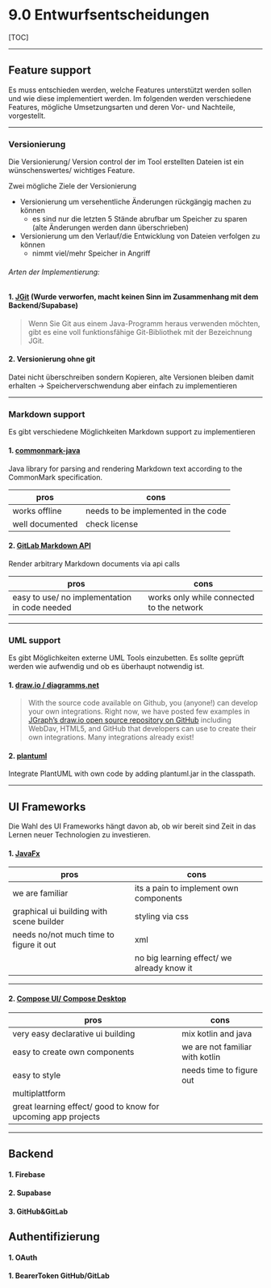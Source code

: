 # 9.0 Entwurfsentscheidungen 

[TOC]

-----

## Feature support

Es muss entschieden werden, welche Features unterstützt werden sollen und wie diese implementiert werden. Im folgenden werden verschiedene Features, mögliche Umsetzungsarten und deren Vor- und Nachteile, vorgestellt. 

------

### Versionierung 

Die Versionierung/ Version control der im Tool erstellten Dateien ist ein wünschenswertes/ wichtiges Feature. 

Zwei mögliche Ziele der Versionierung

- Versionierung um versehentliche Änderungen rückgängig machen zu können
  - es sind nur die letzten 5 Stände abrufbar um Speicher zu sparen (alte Änderungen werden dann überschrieben)
- Versionierung um den Verlauf/die Entwicklung von Dateien verfolgen zu können 
  - nimmt viel/mehr Speicher in Angriff

###### Arten der Implementierung:

#### 1. [JGit](https://git-scm.com/book/de/v2/Anhang-B%3A-Git-in-Ihre-Anwendungen-einbetten-JGit) (Wurde verworfen, macht keinen Sinn im Zusammenhang mit dem Backend/Supabase)

> Wenn Sie Git aus einem Java-Programm heraus verwenden möchten, gibt es  eine voll funktionsfähige Git-Bibliothek mit der Bezeichnung JGit.

#### 2. Versionierung ohne git 

Datei nicht überschreiben sondern Kopieren, alte Versionen bleiben damit erhalten -> Speicherverschwendung aber einfach zu implementieren 

------

### Markdown support

Es gibt verschiedene Möglichkeiten Markdown support zu implementieren

#### 1. [commonmark-java](https://github.com/commonmark/commonmark-java)

Java library for parsing and rendering Markdown text according to the CommonMark specification.

| pros            | cons                                |
| --------------- | ----------------------------------- |
| works offline   | needs to be implemented in the code |
| well documented | check license                       |

#### 2. [GitLab Markdown API](https://docs.gitlab.com/ee/api/markdown.html)

Render arbitrary Markdown documents via api calls 

| pros                                          | cons                                      |
| --------------------------------------------- | ----------------------------------------- |
| easy to use/ no implementation in code needed | works only while connected to the network |

------

### UML support

Es gibt Möglichkeiten externe UML Tools einzubetten. Es sollte geprüft werden wie aufwendig und ob es überhaupt notwendig ist. 

#### 1. [draw.io / diagramms.net](https://drawio-app.com/integrations-ecosystem/)

> With the source code available on Github, you (anyone!) can develop your own integrations. Right now, we have posted few examples in [JGraph’s draw.io open source repository on GitHub](https://github.com/jgraph) including WebDav, HTML5, and GitHub that developers can use to create their own integrations. Many integrations already exist!

#### 2. [plantuml](https://plantuml.com/de/api)

Integrate PlantUML with own code by adding plantuml.jar in the classpath.

------

## UI Frameworks

Die Wahl des UI Frameworks hängt davon ab, ob wir bereit sind Zeit in das Lernen neuer Technologien zu investieren. 

#### 1. [JavaFx](https://openjfx.io/)

| pros                                     | cons                                       |
| ---------------------------------------- | ------------------------------------------ |
| we are familiar                          | its a pain to implement own components     |
| graphical ui building with scene builder | styling via css                            |
| needs no/not much time to figure it out  | xml                                        |
|                                          | no big learning effect/ we already know it |

------

#### 2. [Compose UI/ Compose Desktop](https://www.jetbrains.com/de-de/lp/compose-mpp/) 

| pros                                                         | cons                            |
| ------------------------------------------------------------ | ------------------------------- |
| very easy declarative ui building                            | mix kotlin and java             |
| easy to create own components                                | we are not familiar with kotlin |
| easy to style                                                | needs time to figure out        |
| multiplattform                                               |                                 |
| great learning effect/ good to know for upcoming app projects |                                 |

------

## Backend 

#### 1. Firebase

#### 2. Supabase

#### 3. GitHub&GitLab

## Authentifizierung 

#### 1. OAuth

#### 1. BearerToken GitHub/GitLab 

### 